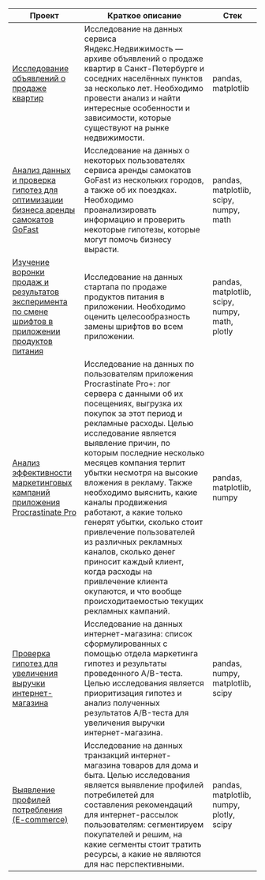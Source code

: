 | Проект | Краткое описание | Стек |
|-------------|-------------|-------------|
| [Исследование объявлений о продаже квартир](https://github.com/dinaparamonova/yandex_practicum_projects/blob/main/real_estate_research/real_estate_research.ipynb) | Исследование на данных сервиса Яндекс.Недвижимость — архиве объявлений о продаже квартир в Санкт-Петербурге и соседних населённых пунктов за несколько лет. Необходимо провести анализ и найти интересные особенности и зависимости, которые существуют на рынке недвижимости.    | pandas, matplotlib    |
| [Анализ данных и проверка гипотез для оптимизации бизнеса аренды самокатов GoFast](https://github.com/dinaparamonova/yandex_practicum_projects/blob/main/scooter_rental_business_hypothesis_testing/scooter_rental_business_hypothesis_testing.ipynb)   | Исследование на данных о некоторых пользователях сервиса аренды самокатов GoFast из нескольких городов, а также об их поездках. Необходимо проанализировать информацию и проверить некоторые гипотезы, которые могут помочь бизнесу вырасти.    | pandas, matplotlib, scipy, numpy, math    |
| [Изучение воронки продаж и результатов эксперимента по смене шрифтов в приложении продуктов питания](https://github.com/dinaparamonova/yandex_practicum_projects/blob/main/food_selling_app_research/food_selling_app_research.ipynb)    | Исследование на данных стартапа по продаже продуктов питания в приложении. Необходимо оценить целесообразность замены шрифтов во всем приложении.  | pandas, matplotlib, scipy, numpy, math, plotly   |
| [Анализ эффективности маркетинговых кампаний приложения Procrastinate Pro](https://github.com/dinaparamonova/yandex_practicum_projects/tree/main/entertainment_app_marketing_campaigns_analysis)| Исследование на данных по пользователям приложения Procrastinate Pro+: лог сервера с данными об их посещениях, выгрузка их покупок за этот период и рекламные расходы. Целью исследование является выявление причин, по которым последние несколько месяцев компания терпит убытки несмотря на высокие вложения в рекламу. Также необходимо выяснить, какие каналы продвижения работают, а какие только генерят убытки, сколько стоит привлечение пользователей из различных рекламных каналов, сколько денег приносит каждый клиент, когда расходы на привлечение клиента окупаются, и что вообще происходитаемостью текущих рекламных кампаний.   | pandas, matplotlib, numpy   |
| [Проверка гипотез для увеличения выручки интернет-магазина](https://github.com/dinaparamonova/yandex_practicum_projects/blob/main/online_store_revenue_increasing_hypotheses_testing/online_store_revenue_increasing_hypotheses_testing.ipynb)| Исследование на данных интернет-магазина: список сформулированных с помощью отдела маркетинга гипотез и результаты проведенного A/B-теста. Целью исследования является приоритизация гипотез и анализ полученных результатов A/B-теста для увеличения выручки интернет-магазина.| pandas, numpy, matplotlib, scipy    |
| [Выявление профилей потребления (E-commerce)](https://github.com/dinaparamonova/yandex_practicum_projects/blob/main/ecom_consumption_profiles_identification/ecom_consumption_profiles_identification.ipynb)|Исследование на данных транзакций интернет-магазина товаров для дома и быта. Целью исследования является выявление профилей потребилетей для составления рекомендаций для интернет-рассылок пользователям: сегментируем покупателей и решим, на какие сегменты стоит тратить ресурсы, а какие не являются для нас перспективными. |pandas, matplotlib, numpy, plotly, scipy |
